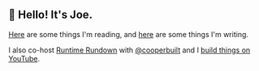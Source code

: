 ## 👋 Hello! It's Joe.

[Here](https://helloitsjoe.github.io/newsletter-links/joe) are some things I'm
reading, and [here](https://helloitsjoe.github.io/blog) are some things I'm
writing.

I also co-host [Runtime Rundown](https://runtimerundown.com) with [@cooperbuilt](https://github.com/cooperbuilt) and I [build things on YouTube](https://www.youtube.com/channel/UCmoQaM-x1zBKCUUPS5e6fCA).
